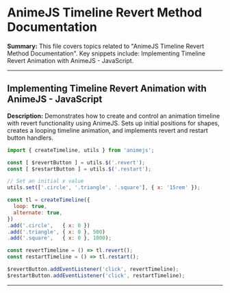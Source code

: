 # AnimeJS Timeline Revert Method Documentation

**Summary:** This file covers topics related to "AnimeJS Timeline Revert Method Documentation". Key snippets include: Implementing Timeline Revert Animation with AnimeJS - JavaScript.

---

## Implementing Timeline Revert Animation with AnimeJS - JavaScript

**Description:** Demonstrates how to create and control an animation timeline with revert functionality using AnimeJS. Sets up initial positions for shapes, creates a looping timeline animation, and implements revert and restart button handlers.

```javascript
import { createTimeline, utils } from 'animejs';

const [ $revertButton ] = utils.$('.revert');
const [ $restartButton ] = utils.$('.restart');

// Set an initial x value
utils.set(['.circle', '.triangle', '.square'], { x: '15rem' });

const tl = createTimeline({
  loop: true,
  alternate: true,
})
.add('.circle',   { x: 0 })
.add('.triangle', { x: 0 }, 500)
.add('.square',   { x: 0 }, 1000);

const revertTimeline = () => tl.revert();
const restartTimeline = () => tl.restart();

$revertButton.addEventListener('click', revertTimeline);
$restartButton.addEventListener('click', restartTimeline);
```

---